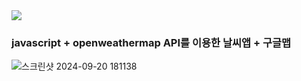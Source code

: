 <img src="https://capsule-render.vercel.app/api?type=egg&height=100&color=gradient&text=Weather%20Application&fontSize=50">

### javascript + openweathermap API를 이용한 날씨앱 + 구글맵
![스크린샷 2024-09-20 181138](https://github.com/user-attachments/assets/9c5b555c-4178-4e42-95f0-6a1adef0dc02)
      
